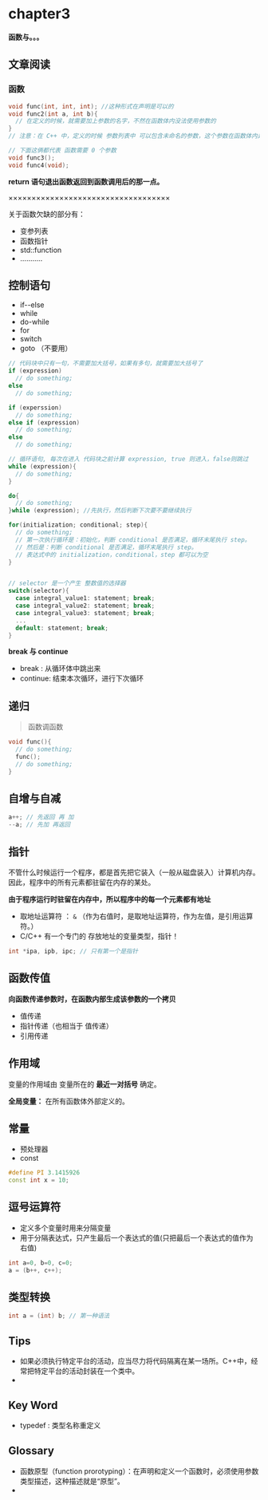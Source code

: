 # chapter3



**函数与。。。**



## 文章阅读

### 函数

```c++
void func(int, int, int); //这种形式在声明是可以的
void func2(int a, int b){
  // 在定义的时候，就需要加上参数的名字，不然在函数体内没法使用参数的
}
// 注意：在 C++ 中，定义的时候 参数列表中 可以包含未命名的参数，这个参数在函数体内是无法使用的，占坑而已

// 下面这俩都代表 函数需要 0 个参数
void func3();
void func4(void);
```



**return 语句退出函数返回到函数调用后的那一点。**



×××××××××××××××××××××××××××××××××××

关于函数欠缺的部分有：

* 变参列表
* 函数指针
* std::function
* ...........





## 控制语句

* if--else
* while
* do-while
* for
* switch
* goto （不要用）

```c++
// 代码块中只有一句，不需要加大括号，如果有多句，就需要加大括号了
if (expression)
  // do something;
else
  // do something;

if (experssion)
  // do something;
else if (expression)
  // do something;
else
  // do something;

// 循环语句, 每次在进入 代码块之前计算 expression, true 则进入，false则跳过
while (expression){
  // do something;
}

do{
  // do something;
}while (expression); //先执行，然后判断下次要不要继续执行

for(initialization; conditional; step){
  // do something;
  // 第一次执行循环是：初始化，判断 conditional 是否满足，循环末尾执行 step。
  // 然后是：判断 conditional 是否满足，循环末尾执行 step。
  // 表达式中的 initialization，conditional，step 都可以为空
}


// selector 是一个产生 整数值的选择器
switch(selector){
  case integral_value1: statement; break;
  case integral_value2: statement; break;
  case integral_value3: statement; break;
  ...
  default: statement; break; 
}
```



**break 与 continue**

* break : 从循环体中跳出来
* continue: 结束本次循环，进行下次循环






## 递归

> 函数调函数

```c++
void func(){
  // do something;
  func();
  // do something;
}
```



## 自增与自减

```c++
a++; // 先返回 再 加
--a; // 先加 再返回
```



## 指针

不管什么时候运行一个程序，都是首先把它装入（一般从磁盘装入）计算机内存。因此，程序中的所有元素都驻留在内存的某处。

**由于程序运行时驻留在内存中，所以程序中的每一个元素都有地址**

* 取地址运算符 ： `&` （作为右值时，是取地址运算符，作为左值，是引用运算符。）
* C/C++ 有一个专门的 存放地址的变量类型，指针！



```c++
int *ipa, ipb, ipc; // 只有第一个是指针
```



## 函数传值

**向函数传递参数时，在函数内部生成该参数的一个拷贝**

* 值传递
* 指针传递（也相当于 值传递）
* 引用传递



## 作用域

变量的作用域由 变量所在的 **最近一对括号** 确定。



**全局变量：** 在所有函数体外部定义的。



## 常量

* 预处理器
* const 

```c++
#define PI 3.1415926
const int x = 10;
```



## 逗号运算符

* 定义多个变量时用来分隔变量
* 用于分隔表达式，只产生最后一个表达式的值(只把最后一个表达式的值作为右值)

```c++
int a=0, b=0, c=0;
a = (b++, c++);
```



## 类型转换

```c++
int a = (int) b; // 第一种语法

```








## Tips

* 如果必须执行特定平台的活动，应当尽力将代码隔离在某一场所。C++中，经常把特定平台的活动封装在一个类中。
* ​




## Key Word

* typedef : 类型名称重定义




## Glossary 

*  函数原型（function prorotyping）：在声明和定义一个函数时，必须使用参数类型描述，这种描述就是“原型”。
*  ​